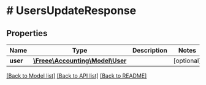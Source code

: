 # # UsersUpdateResponse

## Properties

Name | Type | Description | Notes
------------ | ------------- | ------------- | -------------
**user** | [**\Freee\Accounting\Model\User**](User.md) |  | [optional] 

[[Back to Model list]](../../README.md#documentation-for-models) [[Back to API list]](../../README.md#documentation-for-api-endpoints) [[Back to README]](../../README.md)


